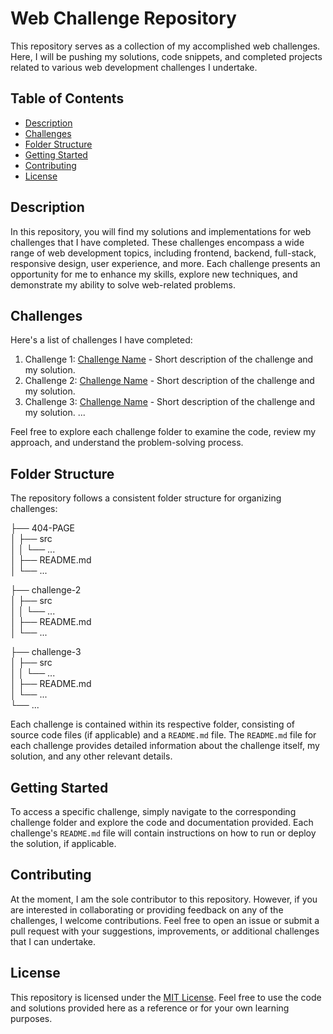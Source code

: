# Web Challenge Repository

This repository serves as a collection of my accomplished web challenges. Here, I will be pushing my solutions, code snippets, and completed projects related to various web development challenges I undertake.

## Table of Contents

- [Description](#description)
- [Challenges](#challenges)
- [Folder Structure](#folder-structure)
- [Getting Started](#getting-started)
- [Contributing](#contributing)
- [License](#license)

## Description

In this repository, you will find my solutions and implementations for web challenges that I have completed. These challenges encompass a wide range of web development topics, including frontend, backend, full-stack, responsive design, user experience, and more. Each challenge presents an opportunity for me to enhance my skills, explore new techniques, and demonstrate my ability to solve web-related problems.

## Challenges

Here's a list of challenges I have completed:

1. Challenge 1: [Challenge Name](link-to-challenge) - Short description of the challenge and my solution.
2. Challenge 2: [Challenge Name](link-to-challenge) - Short description of the challenge and my solution.
3. Challenge 3: [Challenge Name](link-to-challenge) - Short description of the challenge and my solution.
   ...

Feel free to explore each challenge folder to examine the code, review my approach, and understand the problem-solving process.

## Folder Structure

The repository follows a consistent folder structure for organizing challenges:

├── 404-PAGE  
│ ├── src  
│ │ └── ...  
│ ├── README.md  
│ └── ...


├── challenge-2<br>
│ ├── src<br>
│ │ └── ...<br>
│ ├── README.md<br>
│ └── ...<br>

├── challenge-3<br>
│ ├── src<br>
│ │ └── ...<br>
│ ├── README.md<br>
│ └── ...<br>
└── ...<br>


Each challenge is contained within its respective folder, consisting of source code files (if applicable) and a `README.md` file. The `README.md` file for each challenge provides detailed information about the challenge itself, my solution, and any other relevant details.

## Getting Started

To access a specific challenge, simply navigate to the corresponding challenge folder and explore the code and documentation provided. Each challenge's `README.md` file will contain instructions on how to run or deploy the solution, if applicable.

## Contributing

At the moment, I am the sole contributor to this repository. However, if you are interested in collaborating or providing feedback on any of the challenges, I welcome contributions. Feel free to open an issue or submit a pull request with your suggestions, improvements, or additional challenges that I can undertake.

## License

This repository is licensed under the [MIT License](LICENSE). Feel free to use the code and solutions provided here as a reference or for your own learning purposes.


